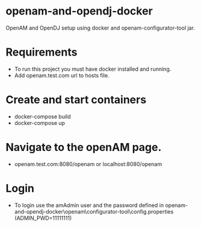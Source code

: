 # openam-and-opendj-docker

OpenAM and OpenDJ setup using docker and openam-configurator-tool jar.

# Requirements

- To run this project you must have docker installed and running.
- Add openam.test.com url to hosts file.

# Create and start containers

- docker-compose build
- docker-compose up

# Navigate to the openAM page.

- openam.test.com:8080/openam or localhost:8080/openam

# Login

- To login use the amAdmin user and the password defined in openam-and-opendj-docker\openam\configurator-tool\config.properties (ADMIN_PWD=11111111)
